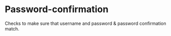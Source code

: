 # Password-confirmation
Checks to make sure that username and password &amp; password confirmation match. 
